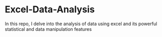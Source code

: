 # Excel-Data-Analysis
In this repo, I delve into the analysis of data using excel and its powerful statistical and data manipulation features

